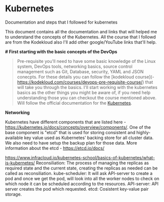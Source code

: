 # Kubernetes
Documentation and steps that I followed for kubernetes

This document contains all the documentation and links that will helped me to understand the concepts of the Kubernetes. All the course that I followd are from the Kodekloud also I'll add other google/YouTube links that'll help. 

**# First starting with the basic concepts of the DevOps**
> Pre-requisite you'll need to have some basic knowledge of the Linux system, DevOps tools, networking basics, source control management such as Git, Database, security, YAML and JSON conecpts.
> For these details you can follow the [kodekloud course](- https://kodekloud.com/courses/devops-pre-requisite-course/) that will take you through the basics.
> I'll start working with the kubernetes basics as the other things you might be aware of, if you need help understanding those you can checkout the course mentioned above.
> Will follow the official documentation for the [Kubernetes](https://kubernetes.io/docs/concepts/overview/what-is-kubernetes/). 

  **Networking**
  
  
  Kubernetes have different components that are listed here - https://kubernetes.io/docs/concepts/overview/components/. One of the base component is "etcd" that is used for storing consistent and highly-available key value used as Kubernetes' backing store for all cluster data. We also need to have setup the backup plan for those data. More information about the etcd - https://etcd.io/docs/
    
https://www.infracloud.io/kubernetes-school/basics-of-kubernetes/what-is-kubernetes/
Reconsiliation: The process of managing the replicas as required state and the current state, creating the replicas as needed can be called as reconsiliation.
kube-scheduler: It will ask API-server to create a pod and once we get the pod, will look into all the worker nodes to check on which node it can be scheduled according to the resources.
API-server: API server creates the pod which requested.
etcd: Cosistent key-value pair storage.
